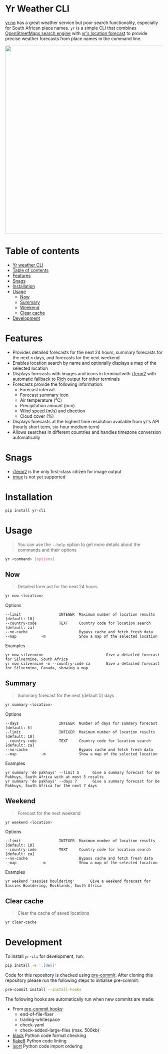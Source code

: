 # Yr Weather CLI

[yr.no](https://www.yr.no/nb) has a great weather service but poor search functionality, especially for South African place names. `yr` is a simple CLI that combines [OpenStreetMaps search engine](https://nominatim.openstreetmap.org/ui/search.html) with [yr's location forecast](https://api.met.no/weatherapi/locationforecast/2.0/documentation) to provide precise weather forecasts from place names in the command line.

<p align="center">
  <img src="https://github.com/twolffpiggott/yr-cli/raw/main/imgs/intro.gif" width="600">
</p>

# Table of contents

- [Yr weather CLI](#yr-weather-cli)
- [Table of contents](#table-of-contents)
- [Features](#features)
- [Snags](#snags)
- [Installation](#installation)
- [Usage](#usage)
    - [Now](#now)
    - [Summary](#summary)
    - [Weekend](#weekend)
    - [Clear cache](#clear-cache)
- [Development](#development)

# Features

- Provides detailed forecasts for the next 24 hours, summary forecasts for the next `n` days, and forecasts for the next weekend
- Enables location search by name and optionally displays a map of the selected location
- Displays forecasts with images and icons in terminal with [iTerm2](https://iterm2.com) with automatic fallback to [Rich](https://github.com/Textualize/rich) output for other terminals
- Forecasts provide the following information:
   - Forecast interval
   - Forecast summary icon
   - Air temperature (°C)
   - Precipitation amount (mm)
   - Wind speed (m/s) and direction
   - Cloud cover (%)
- Displays forecasts at the highest time resolution available from yr's API (hourly short term, six-hour medium term)
- Allows searches in different countries and handles timezone conversion automatically

# Snags

- [iTerm2](https://iterm2.com) is the only first-class citizen for image output
- [tmux](https://github.com/tmux/tmux) is not yet supported

# Installation

```bash
pip install yr-cli
```

# Usage

> You can use the `--help` option to get more details about the commands and their options

```bash
yr <command> [options]
```

## Now

> Detailed forecast for the next 24 hours

```bash
yr now <location>
```

Options

```
--limit                 INTEGER  Maximum number of location results [default: 10]
--country-code          TEXT     Country code for location search [default: za]
--no-cache                       Bypass cache and fetch fresh data
--map           -m               Show a map of the selected location
```

Examples

```
yr now silvermine                            Give a detailed forecast for Silvermine, South Africa
yr now silvermine -m --country-code ca       Give a detailed forecast for Silvermine, Canada, showing a map
```

## Summary

> Summary forecast for the next <days> (default 5) days

```bash
yr summary <location>
```

Options

```
--days                  INTEGER  Number of days for summary forecast [default: 5]
--limit                 INTEGER  Maximum number of location results [default: 10]
--country-code          TEXT     Country code for location search [default: za]
--no-cache                       Bypass cache and fetch fresh data
--map           -m               Show a map of the selected location
```

Examples

```
yr summary 'de pakhuys' --limit 5      Give a summary forecast for De Pakhuys, South Africa with at most 5 results
yr summary 'de pakhuys' --days 7       Give a summary forecast for De Pakhuys, South Africa for the next 7 days
```

## Weekend

> Forecast for the next weekend

```bash
yr weekend <location>
```

Options

```
--limit                 INTEGER  Maximum number of location results [default: 10]
--country-code          TEXT     Country code for location search [default: za]
--no-cache                       Bypass cache and fetch fresh data
--map           -m               Show a map of the selected location
```

Examples

```
yr weekend 'sassies bouldering'       Give a weekend forecast for Sassies Bouldering, Rocklands, South Africa
```

## Clear cache

> Clear the cache of saved locations

```bash
yr clear-cache
```

# Development

To install `yr-cli` for development, run:

```bash
pip install -e '.[dev]'
```

Code for this repository is checked using [pre-commit](https://pre-commit.com/). After cloning this repository please run the following steps to initialise pre-commit:

```bash
pre-commit install --install-hooks
```

The following hooks are automatically run when new commits are made:

- From [pre-commit hooks](https://github.com/pre-commit/pre-commit-hooks):
    - end-of-file-fixer
    - trailing-whitespace
    - check-yaml
    - check-added-large-files (max. 500kb)
- [black](https://github.com/psf/black) Python code format checking
- [flake8](https://gitlab.com/pycqa/flake8) Python code linting
- [isort](https://github.com/PyCQA/isort) Python code import ordering
